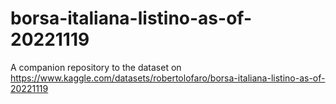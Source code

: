 # borsa-italiana-listino-as-of-20221119
A companion repository to the dataset on https://www.kaggle.com/datasets/robertolofaro/borsa-italiana-listino-as-of-20221119
